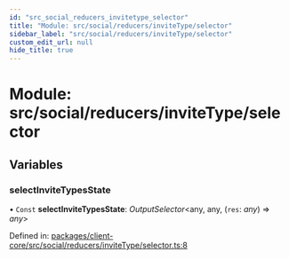 ```yaml
---
id: "src_social_reducers_invitetype_selector"
title: "Module: src/social/reducers/inviteType/selector"
sidebar_label: "src/social/reducers/inviteType/selector"
custom_edit_url: null
hide_title: true
---
```


# Module: src/social/reducers/inviteType/selector

## Variables

### selectInviteTypesState

• `Const` **selectInviteTypesState**: *OutputSelector*<any, any, (`res`: *any*) => *any*\>

Defined in: [packages/client-core/src/social/reducers/inviteType/selector.ts:8](https://github.com/xr3ngine/xr3ngine/blob/a16a45d7e/packages/client-core/src/social/reducers/inviteType/selector.ts#L8)
